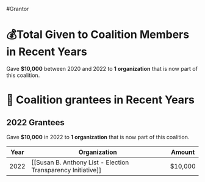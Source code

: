 #Grantor 

# 💰Total Given to Coalition Members in Recent Years

Gave **$10,000** between 2020 and 2022 to **1 organization** that is now part of this coalition.
# 💸 Coalition grantees in Recent Years

## 2022 Grantees

Gave **$10,000** in 2022 to **1 organization** that is now part of this coalition.

| Year | Organization                                                 | Amount  |
| ---- | ------------------------------------------------------------ | ------- |
| 2022 | [[Susan B. Anthony List - Election Transparency Initiative]] | $10,000 |

